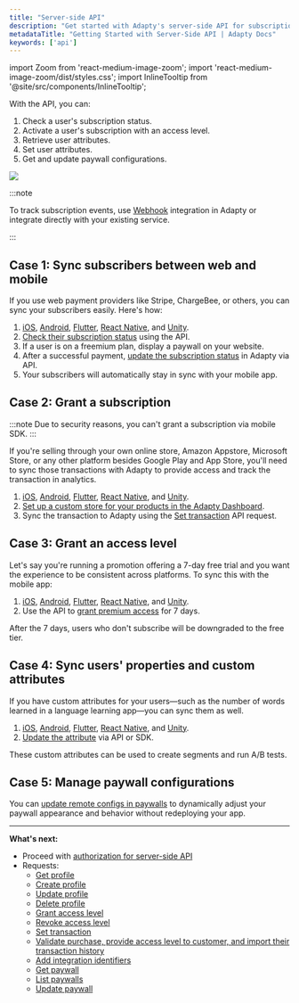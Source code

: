 ```yaml
---
title: "Server-side API"
description: "Get started with Adapty's server-side API for subscription management."
metadataTitle: "Getting Started with Server-Side API | Adapty Docs"
keywords: ['api']
---
```


import Zoom from 'react-medium-image-zoom';
import 'react-medium-image-zoom/dist/styles.css';
import InlineTooltip from '@site/src/components/InlineTooltip';

With the API, you can:

1. Check a user's subscription status.
2. Activate a user's subscription with an access level.
3. Retrieve user attributes.
4. Set user attributes.
5. Get and update paywall configurations.

<Zoom>
  <img src={require('./img/server.webp').default}
  style={{
    border: '1px solid #727272', /* border width and color */
    width: '700px', /* image width */
    display: 'block', /* for alignment */
    margin: '0 auto' /* center alignment */
  }}
/>
</Zoom>

<p> </p>

:::note

To track subscription events, use [Webhook](webhook) integration in Adapty or integrate directly with your existing service.

:::

## Case 1: Sync subscribers between web and mobile

If you use web payment providers like Stripe, ChargeBee, or others, you can sync your subscribers easily. Here's how:
1. <InlineTooltip tooltip="Assign a unique ID to each user">[iOS](identifying-users), [Android](android-identifying-users), [Flutter](flutter-identifying-users), [React Native](react-native-identifying-users), and [Unity](unity-identifying-users)</InlineTooltip>.
2. [Check their subscription status](api-adapty#/operations/getProfile) using the API.
3. If a user is on a freemium plan, display a paywall on your website.
4. After a successful payment, [update the subscription status](api-adapty#/operations/setTransaction) in Adapty via API.
5. Your subscribers will automatically stay in sync with your mobile app.

## Case 2: Grant a subscription

:::note
Due to security reasons, you can't grant a subscription via mobile SDK.
::: 

If you're selling through your own online store, Amazon Appstore, Microsoft Store, or any other platform besides Google Play and App Store, you'll need to sync those transactions with Adapty to provide access and track the transaction in analytics.

1. <InlineTooltip tooltip="Assign a unique ID to each user">[iOS](identifying-users), [Android](android-identifying-users), [Flutter](flutter-identifying-users), [React Native](react-native-identifying-users), and [Unity](unity-identifying-users)</InlineTooltip>.
2. [Set up a custom store for your products in the Adapty Dashboard](custom-store).
3. Sync the transaction to Adapty using the [Set transaction](api-adapty#/operations/setTransaction) API request.

## Case 3: Grant an access level

Let's say you're running a promotion offering a 7-day free trial and you want the experience to be consistent across platforms. To sync this with the mobile app:

1. <InlineTooltip tooltip="Assign a unique ID to each user">[iOS](identifying-users), [Android](android-identifying-users), [Flutter](flutter-identifying-users), [React Native](react-native-identifying-users), and [Unity](unity-identifying-users)</InlineTooltip>.
2. Use the API to [grant premium access](api-adapty#/operations/grantAccessLevel) for 7 days.

After the 7 days, users who don't subscribe will be downgraded to the free tier.

## Case 4: Sync users' properties and custom attributes

If you have custom attributes for your users—such as the number of words learned in a language learning app—you can sync them as well.

1. <InlineTooltip tooltip="Assign a unique ID to each user">[iOS](identifying-users), [Android](android-identifying-users), [Flutter](flutter-identifying-users), [React Native](react-native-identifying-users), and [Unity](unity-identifying-users)</InlineTooltip>.
2. [Update the attribute](api-adapty#/operations/updateProfile) via API or SDK.

These custom attributes can be used to create segments and run A/B tests.

## Case 5: Manage paywall configurations

You can [update remote configs in paywalls](api-adapty#/operations/updatePaywall.md) to dynamically adjust your paywall appearance and behavior without redeploying your app.

---

**What's next:**

- Proceed with [authorization for server-side API](ss-authorization)
- Requests:
  - [Get profile](api-adapty#/operations/getProfile)
  - [Create profile](api-adapty#/operations/createProfile)
  - [Update profile](api-adapty#/operations/updateProfile)
  - [Delete profile](api-adapty#/operations/deleteProfile) 
  - [Grant access level](api-adapty#/operations/grantAccessLevel)
  - [Revoke access level](api-adapty#/operations/revokeAccessLevel)
  - [Set transaction](api-adapty#/operations/setTransaction)
  - [Validate purchase, provide access level to customer, and import their transaction history](api-adapty#/operations/validateStripePurchase)
  - [Add integration identifiers](api-adapty#/operations/setIntegrationIdentifiers)
  - [Get paywall](api-adapty#/operations/getPaywall)
  - [List paywalls](api-adapty#/operations/listPaywalls)
  - [Update paywall](api-adapty#/operations/updatePaywall)
